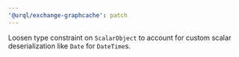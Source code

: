 ```yaml
---
'@urql/exchange-graphcache': patch
---
```


Loosen type constraint on `ScalarObject` to account for custom scalar deserialization like `Date` for `DateTime`s.
